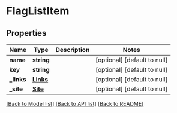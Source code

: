 # FlagListItem

## Properties
Name | Type | Description | Notes
------------ | ------------- | ------------- | -------------
**name** | **string** |  | [optional] [default to null]
**key** | **string** |  | [optional] [default to null]
**_links** | [**Links**](Links.md) |  | [optional] [default to null]
**_site** | [**Site**](Site.md) |  | [optional] [default to null]

[[Back to Model list]](../README.md#documentation-for-models) [[Back to API list]](../README.md#documentation-for-api-endpoints) [[Back to README]](../README.md)


